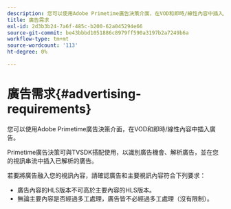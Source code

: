 ```yaml
---
description: 您可以使用Adobe Primetime廣告決策介面，在VOD和即時/線性內容中插入廣告。
title: 廣告需求
exl-id: 2d3b3b24-7a6f-485c-b200-62a045294e66
source-git-commit: be43bbbd1051886c8979ff590a3197b2a7249b6a
workflow-type: tm+mt
source-wordcount: '113'
ht-degree: 0%

---
```


# 廣告需求{#advertising-requirements}

您可以使用Adobe Primetime廣告決策介面，在VOD和即時/線性內容中插入廣告。

Primetime廣告決策可與TVSDK搭配使用，以識別廣告機會、解析廣告，並在您的視訊串流中插入已解析的廣告。

若要將廣告融入您的視訊內容，請確認廣告和主要視訊內容符合下列要求：

* 廣告內容的HLS版本不可高於主要內容的HLS版本。
* 無論主要內容是否經過多工處理，廣告皆不必經過多工處理（沒有限制）。
